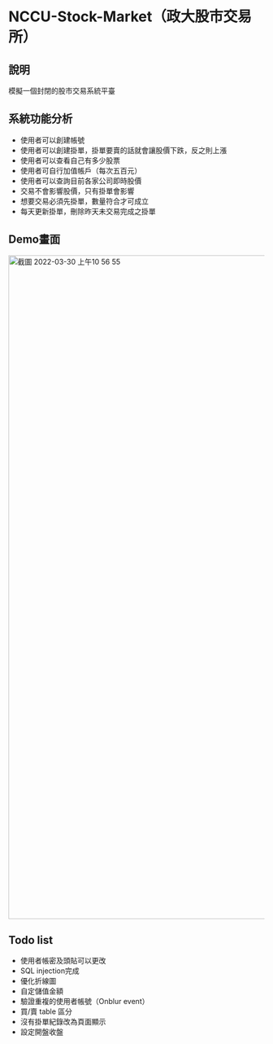 # NCCU-Stock-Market（政大股市交易所）

## 說明
模擬一個封閉的股市交易系統平臺

## 系統功能分析

* 使用者可以創建帳號
* 使用者可以創建掛單，掛單要賣的話就會讓股價下跌，反之則上漲
* 使用者可以查看自己有多少股票
* 使用者可自行加值帳戶（每次五百元）
* 使用者可以查詢目前各家公司即時股價
* 交易不會影響股價，只有掛單會影響
* 想要交易必須先掛單，數量符合才可成立
* 每天更新掛單，刪除昨天未交易完成之掛單

## Demo畫面
<img width="1304" alt="截圖 2022-03-30 上午10 56 55" src="https://user-images.githubusercontent.com/79987875/160742214-cc4a028c-8892-4893-9705-86f4d2acf74c.png">

## Todo list 
* 使用者帳密及頭貼可以更改
* SQL injection完成
* 優化折線圖
* 自定儲值金額
* 驗證重複的使用者帳號（Onblur event）
* 買/賣 table 區分
* 沒有掛單紀錄改為頁面顯示
* 設定開盤收盤

